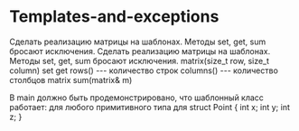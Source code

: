 # Templates-and-exceptions
Сделать реализацию матрицы на шаблонах. Методы set, get, sum бросают исключения.
Сделать реализацию матрицы на шаблонах. Методы set, get, sum бросают исключения.
matrix(size_t row, size_t column)
set
get
rows() --- количество строк
сolumns() --- количество столбцов
matrix sum(matrix& m)

 
В main должно быть продемонстрировано, что шаблонный класс работает:
для любого примитивного типа
для struct Point { int x; int y; int z; }
